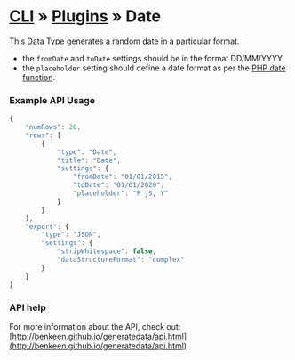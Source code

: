 # [CLI](../../../../../cli/README.md) &raquo; [Plugins](../../../../../cli/PLUGINS.md) &raquo; Date

This Data Type generates a random date in a particular format. 

- the `fromDate` and `toDate` settings should be in the format DD/MM/YYYY
- the `placeholder` setting should define a date format as per the [PHP date function](http://php.net/manual/en/function.date.php).


### Example API Usage

```javascript
{
    "numRows": 20,
    "rows": [
        {
            "type": "Date",
            "title": "Date",
            "settings": {
                "fromDate": "01/01/2015",
                "toDate": "01/01/2020",
                "placeholder": "F jS, Y"
            }
        }
    ],
    "export": {
        "type": "JSON",
        "settings": {
            "stripWhitespace": false,
            "dataStructureFormat": "complex"
        }
    }
}
```
 
### API help

For more information about the API, check out:
[http://benkeen.github.io/generatedata/api.html](http://benkeen.github.io/generatedata/api.html)
